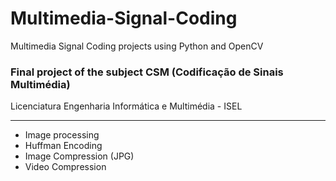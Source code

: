 # Multimedia-Signal-Coding
Multimedia Signal Coding projects using Python and OpenCV

### Final project of the subject CSM (Codificação de Sinais Multimédia)

Licenciatura Engenharia Informática e Multimédia - ISEL

---

* Image processing 
* Huffman Encoding 
* Image Compression (JPG)
* Video Compression
